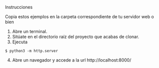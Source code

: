 Instrucciones

Copia estos ejemplos en la carpeta correspondiente de tu servidor web o bien

1. Abre un terminal.
2. Sitúate en el directorio raíz del proyecto que acabas de clonar. 
3. Ejecuta
```
$ python3 -m http.server
```
4. Abre un navegador y accede a la url http://localhost:8000/
